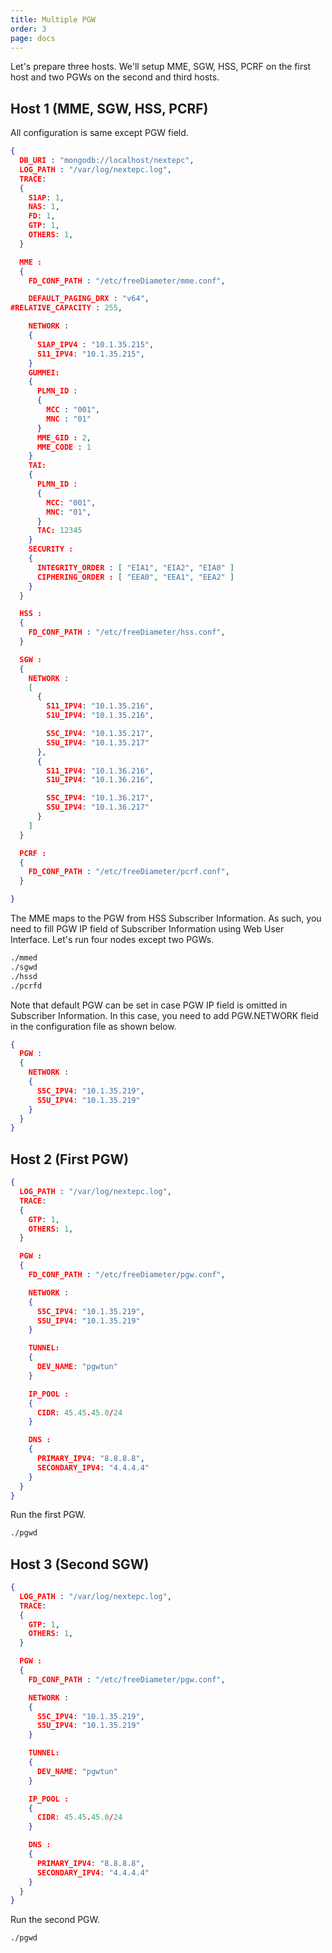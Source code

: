 ```yaml
---
title: Multiple PGW
order: 3
page: docs
---
```



Let's prepare three hosts. We'll setup MME, SGW, HSS, PCRF on the first host and two PGWs on the second and third hosts.

## Host 1 (MME, SGW, HSS, PCRF)

All configuration is same except PGW field.

```json
{
  DB_URI : "mongodb://localhost/nextepc",
  LOG_PATH : "/var/log/nextepc.log",
  TRACE:
  {
    S1AP: 1,
    NAS: 1,
    FD: 1,
    GTP: 1,
    OTHERS: 1,
  }

  MME :
  {
    FD_CONF_PATH : "/etc/freeDiameter/mme.conf",

    DEFAULT_PAGING_DRX : "v64",
#RELATIVE_CAPACITY : 255,

    NETWORK :
    {
      S1AP_IPV4 : "10.1.35.215",
      S11_IPV4: "10.1.35.215",
    }
    GUMMEI:
    {
      PLMN_ID : 
      {
        MCC : "001",
        MNC : "01"
      }
      MME_GID : 2,
      MME_CODE : 1
    }
    TAI:
    {
      PLMN_ID :
      {
        MCC: "001",
        MNC: "01",
      }
      TAC: 12345
    }
    SECURITY :
    {
      INTEGRITY_ORDER : [ "EIA1", "EIA2", "EIA0" ]
      CIPHERING_ORDER : [ "EEA0", "EEA1", "EEA2" ]
    }
  }

  HSS :
  {
    FD_CONF_PATH : "/etc/freeDiameter/hss.conf",
  }

  SGW :
  {
    NETWORK :
    [
      {
        S11_IPV4: "10.1.35.216",
        S1U_IPV4: "10.1.35.216",

        S5C_IPV4: "10.1.35.217",
        S5U_IPV4: "10.1.35.217"
      },
      {
        S11_IPV4: "10.1.36.216",
        S1U_IPV4: "10.1.36.216",

        S5C_IPV4: "10.1.36.217",
        S5U_IPV4: "10.1.36.217"
      }
    ]
  }

  PCRF :
  {
    FD_CONF_PATH : "/etc/freeDiameter/pcrf.conf",
  }

}
```

The MME maps to the PGW from HSS Subscriber Information. As such, you need to fill PGW IP field of Subscriber Information using Web User Interface.  Let's run four nodes except two PGWs.

```bash
./mmed
./sgwd
./hssd
./pcrfd
```

Note that default PGW can be set in case PGW IP field is omitted in Subscriber Information. In this case, you need to add PGW.NETWORK fleid in the configuration file as shown below.

```json
{
  PGW :
  {
    NETWORK :
    {
      S5C_IPV4: "10.1.35.219",
      S5U_IPV4: "10.1.35.219"
    }
  }
}
```

## Host 2 (First PGW)

```json
{
  LOG_PATH : "/var/log/nextepc.log",
  TRACE:
  {
    GTP: 1,
    OTHERS: 1,
  }

  PGW :
  {
    FD_CONF_PATH : "/etc/freeDiameter/pgw.conf",

    NETWORK :
    {
      S5C_IPV4: "10.1.35.219",
      S5U_IPV4: "10.1.35.219"
    }

    TUNNEL: 
    {
      DEV_NAME: "pgwtun"
    }

    IP_POOL :
    {
      CIDR: 45.45.45.0/24
    }

    DNS :
    {
      PRIMARY_IPV4: "8.8.8.8",
      SECONDARY_IPV4: "4.4.4.4"
    }
  }
}
```

Run the first PGW.

```bash
./pgwd
```

## Host 3 (Second SGW)

```json
{
  LOG_PATH : "/var/log/nextepc.log",
  TRACE:
  {
    GTP: 1,
    OTHERS: 1,
  }

  PGW :
  {
    FD_CONF_PATH : "/etc/freeDiameter/pgw.conf",

    NETWORK :
    {
      S5C_IPV4: "10.1.35.219",
      S5U_IPV4: "10.1.35.219"
    }

    TUNNEL: 
    {
      DEV_NAME: "pgwtun"
    }

    IP_POOL :
    {
      CIDR: 45.45.45.0/24
    }

    DNS :
    {
      PRIMARY_IPV4: "8.8.8.8",
      SECONDARY_IPV4: "4.4.4.4"
    }
  }
}
```

Run the second PGW.

```bash
./pgwd
```
